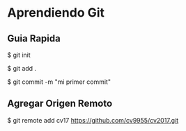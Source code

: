 # Aprendiendo Git

## Guia Rapida

$ git init

$ git add . 

$ git commit -m "mi primer commit"



## Agregar Origen Remoto

$ git remote add cv17 https://github.com/cv9955/cv2017.git

